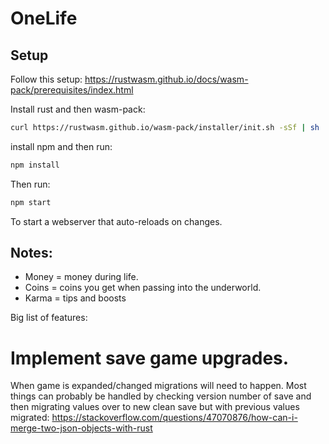 # OneLife

## Setup

Follow this setup:
https://rustwasm.github.io/docs/wasm-pack/prerequisites/index.html

Install rust and then wasm-pack:

```bash
curl https://rustwasm.github.io/wasm-pack/installer/init.sh -sSf | sh
```

install npm and then run:

```bash
npm install
```

Then run:

```bash
npm start
```

To start a webserver that auto-reloads on changes.

## Notes:

- Money = money during life.
- Coins = coins you get when passing into the underworld.
- Karma = tips and boosts

Big list of features:

# Implement save game upgrades.

When game is expanded/changed migrations will need to happen.
Most things can probably be handled by checking version number of save and then migrating values over to new clean save but with previous values migrated:
https://stackoverflow.com/questions/47070876/how-can-i-merge-two-json-objects-with-rust
